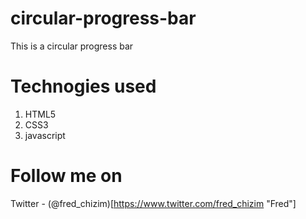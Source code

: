 # circular-progress-bar
This is a circular progress bar
# Technogies used
1. HTML5
2. CSS3
3. javascript

# Follow me on
Twitter - (@fred_chizim)[https://www.twitter.com/fred_chizim "Fred"]
